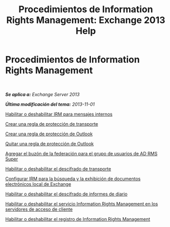 ﻿---
title: 'Procedimientos de Information Rights Management: Exchange 2013 Help'
TOCTitle: Procedimientos de Information Rights Management
ms:assetid: e5b3c7d1-31d6-481f-82e7-a3766da9a510
ms:mtpsurl: https://technet.microsoft.com/es-es/library/Dd351212(v=EXCHG.150)
ms:contentKeyID: 49895984
ms.date: 04/23/2018
mtps_version: v=EXCHG.150
ms.translationtype: HT
---

# Procedimientos de Information Rights Management

 

_**Se aplica a:** Exchange Server 2013_

_**Última modificación del tema:** 2013-11-01_

[Habilitar o deshabilitar IRM para mensajes internos](enable-or-disable-irm-for-internal-messages-exchange-2013-help.md)

[Crear una regla de protección de transporte](create-a-transport-protection-rule-exchange-2013-help.md)

[Crear una regla de protección de Outlook](create-an-outlook-protection-rule-exchange-2013-help.md)

[Quitar una regla de protección de Outlook](remove-an-outlook-protection-rule-exchange-2013-help.md)

[Agregar el buzón de la federación para el grupo de usuarios de AD RMS Super](add-the-federation-mailbox-to-the-ad-rms-super-users-group-exchange-2013-help.md)

[Habilitar o deshabilitar el descifrado de transporte](enable-or-disable-transport-decryption-exchange-2013-help.md)

[Configurar IRM para la búsqueda y la exhibición de documentos electrónicos local de Exchange](configure-irm-for-exchange-search-and-in-place-ediscovery-exchange-2013-help.md)

[Habilitar o deshabilitar el descifrado de informes de diario](enable-or-disable-journal-report-decryption-exchange-2013-help.md)

[Habilitar o deshabilitar el servicio Information Rights Management en los servidores de acceso de cliente](enable-or-disable-information-rights-management-on-client-access-servers-exchange-2013-help.md)

[Habilitar o deshabilitar el registro de Information Rights Management](enable-or-disable-information-rights-management-logging-exchange-2013-help.md)

